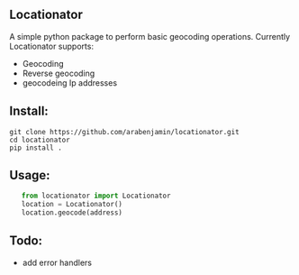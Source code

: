 ## Locationator

A simple python package to  perform basic geocoding operations.
Currently Locationator supports:
* Geocoding
* Reverse geocoding
* geocodeing Ip addresses

## Install:
```
git clone https://github.com/arabenjamin/locationator.git
cd locationator
pip install .
```

## Usage:
```python
   from locationator import Locationator
   location = Locationator()
   location.geocode(address)
```

## Todo:

* add error handlers

